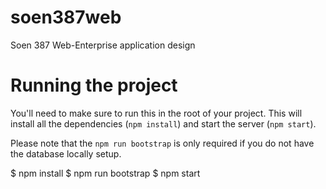 # soen387web
Soen 387 Web-Enterprise application design

# Running the project
You'll need to make sure to run this in the root of your project.  This will
install all the dependencies (`npm install`) and start the server (`npm start`).

Please note that the `npm run bootstrap` is only required if you do not have the
database locally setup.

  $ npm install
  $ npm run bootstrap
  $ npm start
